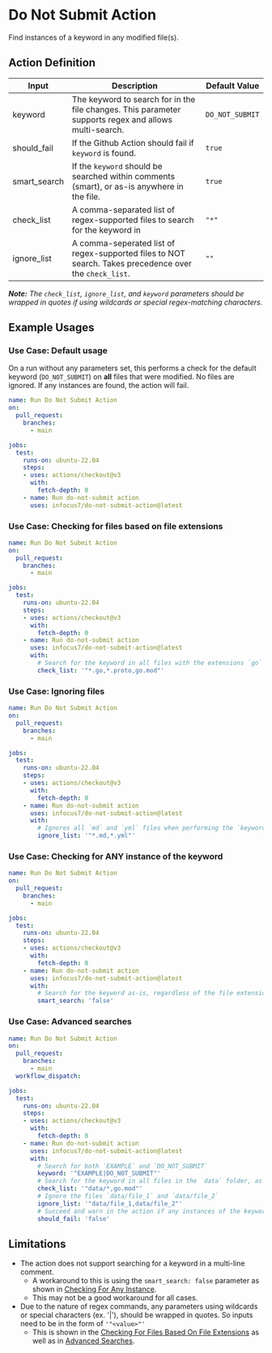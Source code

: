 # Do Not Submit Action
Find instances of a keyword in any modified file(s).

## Action Definition

| Input        | Description                                                                                            | Default Value   |
|--------------|--------------------------------------------------------------------------------------------------------|-----------------|
| keyword      | The keyword to search for in the file changes. This parameter supports regex and allows multi-search.  | `DO_NOT_SUBMIT` |
| should_fail  | If the Github Action should fail if `keyword` is found.                                                | `true`          |
| smart_search | If the `keyword` should be searched within comments (smart), or as-is anywhere in the file.            | `true`          |
| check_list   | A comma-separated list of regex-supported files to search for the keyword in                           | `"*"`           |
| ignore_list  | A comma-seperated list of regex-supported files to NOT search. Takes precedence over the `check_list`. | `""`            |

_**Note:** The `check_list`, `ignore_list`, and `keyword` parameters should be wrapped in quotes if using wildcards or special regex-matching characters._

## Example Usages

### Use Case: Default usage
On a run without any parameters set, this performs a check for the default keyword (`DO_NOT_SUBMIT`) on **all** files that were modified. 
No files are ignored.
If any instances are found, the action will fail.
```yaml
name: Run Do Not Submit Action
on:
  pull_request:
    branches:
      - main

jobs:
  test:
    runs-on: ubuntu-22.04
    steps:
    - uses: actions/checkout@v3
      with:
        fetch-depth: 0
    - name: Run do-not-submit action
      uses: infocus7/do-not-submit-action@latest
```

### Use Case: Checking for files based on file extensions
```yaml
name: Run Do Not Submit Action
on:
  pull_request:
    branches:
      - main

jobs:
  test:
    runs-on: ubuntu-22.04
    steps:
    - uses: actions/checkout@v3
      with:
        fetch-depth: 0
    - name: Run do-not-submit action
      uses: infocus7/do-not-submit-action@latest
      with:
        # Search for the keyword in all files with the extensions `go` and `proto`, as well as `go.mod` files.
        check_list: '"*.go,*.proto,go.mod"'
```

### Use Case: Ignoring files
```yaml
name: Run Do Not Submit Action
on:
  pull_request:
    branches:
      - main

jobs:
  test:
    runs-on: ubuntu-22.04
    steps:
    - uses: actions/checkout@v3
      with:
        fetch-depth: 0
    - name: Run do-not-submit action
      uses: infocus7/do-not-submit-action@latest
      with:
        # Ignores all `md` and `yml` files when performing the `keyword` search.
        ignore_list: '"*.md,*.yml"'
```

### Use Case: Checking for ANY instance of the keyword
```yaml
name: Run Do Not Submit Action
on:
  pull_request:
    branches:
      - main

jobs:
  test:
    runs-on: ubuntu-22.04
    steps:
    - uses: actions/checkout@v3
      with:
        fetch-depth: 0
    - name: Run do-not-submit action
      uses: infocus7/do-not-submit-action@latest
      with:
        # Search for the keyword as-is, regardless of the file extension.
        smart_search: 'false'
```

### Use Case: Advanced searches
```yaml
name: Run Do Not Submit Action
on:
  pull_request:
    branches:
      - main
  workflow_dispatch:

jobs:
  test:
    runs-on: ubuntu-22.04
    steps:
    - uses: actions/checkout@v3
      with:
        fetch-depth: 0
    - name: Run do-not-submit action
      uses: infocus7/do-not-submit-action@latest
      with:
        # Search for both `EXAMPLE` and `DO_NOT_SUBMIT`
        keyword: '"EXAMPLE|DO_NOT_SUBMIT"'
        # Search for the keyword in all files in the `data` folder, as well as `go.mod` files
        check_list: '"data/*,go.mod"'
        # Ignore the files `data/file_1` and `data/file_2`
        ignore_list: '"data/file_1,data/file_2"'
        # Succeed and warn in the action if any instances of the keyword are found
        should_fail: 'false'
```

## Limitations
- The action does not support searching for a keyword in a multi-line comment.
  - A workaround to this is using the `smart_search: false` parameter as shown in [Checking For Any Instance](#use-case-checking-for-any-instance-of-the-keyword).
  - This may not be a good workaround for all cases.
- Due to the nature of regex commands, any parameters using wildcards or special characters (ex. '|'), should be wrapped in quotes. So inputs need to be in the form of `'"<value>"'`
  - This is shown in the [Checking For Files Based On File Extensions](#use-case-checking-for-files-based-on-file-extensions) as well as in [Advanced Searches](#use-case-advanced-searches).
